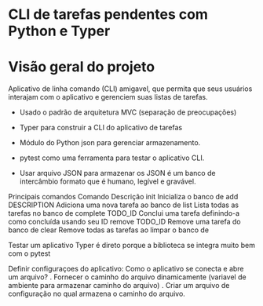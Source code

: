 # CLI de tarefas pendentes com Python e Typer



# Visão geral do projeto

Aplicativo de linha comando (CLI) amigavel, que permita que seus usuários
interajam com o aplicativo e gerenciem suas listas de tarefas. 


* Usado o padrão de arquitetura MVC (separação de preocupações)
* Typer para construir a CLI do aplicativo de tarefas
* Módulo do Python json para gerenciar armazenamento.
* pytest como uma ferramenta para testar o aplicativo CLI.

* Usar arquivo JSON para armazenar os JSON é um banco de intercâmbio formato que é humano, legível e gravável. 


Principais comandos
Comando	                Descrição
init	                Inicializa o banco de
add DESCRIPTION      	Adiciona uma nova tarefa ao banco de
list                	Lista todas as tarefas no banco de
complete TODO_ID	    Conclui uma tarefa definindo-a como concluída usando seu ID
remove TODO_ID          Remove uma tarefa do banco de
clear	                Remove todas as tarefas ao limpar o banco de

Testar um aplicativo Typer é direto porque a biblioteca se integra muito bem com o pytest


Definir configuraçoes do aplicativo:
Como o aplicativo se conecta e abre um arquivo?
    . Fornecer o caminho do arquivo dinamicamente (variavel de ambiente para armazenar caminho do arquivo)
    . Criar um arquivo de configuração no qual armazena o caminho do arquivo.

    
